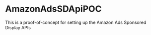 # AmazonAdsSDApiPOC
This is a proof-of-concept for setting up the Amazon Ads Sponsored Display APIs
